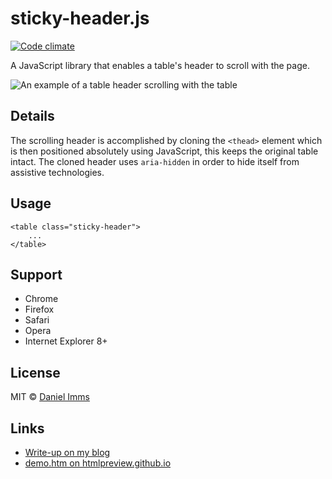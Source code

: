 # sticky-header.js

[![Code climate](http://img.shields.io/codeclimate/github/Tyriar/sticky-header.js.svg?style=flat)](https://codeclimate.com/github/Tyriar/sticky-header.js)

A JavaScript library that enables a table's header to scroll with the page.

![An example of a table header scrolling with the table](http://3.bp.blogspot.com/-smWCVOs_wlo/UVa0yXR8JDI/AAAAAAAAOUM/p0ccflBSusI/s1600/demo.png)

## Details

The scrolling header is accomplished by cloning the `<thead>` element which is then positioned absolutely using JavaScript, this keeps the original table intact. The cloned header uses `aria-hidden` in order to hide itself from assistive technologies.

## Usage

    <table class="sticky-header">
        ...
    </table>

## Support

 - Chrome
 - Firefox
 - Safari
 - Opera
 - Internet Explorer 8+

## License

MIT © [Daniel Imms](http://www.growingwiththeweb.com)

## Links

 - [Write-up on my blog](http://www.growingwiththeweb.com/2013/03/sticky-headerjs.html)
 - [demo.htm on htmlpreview.github.io](http://htmlpreview.github.io/?https://github.com/Tyriar/sticky-header.js/blob/master/demo.htm)
